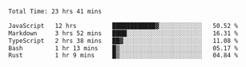 <!--START_SECTION:waka-->

```txt
Total Time: 23 hrs 41 mins

JavaScript   12 hrs          ████████████▓░░░░░░░░░░░░   50.52 %
Markdown     3 hrs 52 mins   ████░░░░░░░░░░░░░░░░░░░░░   16.31 %
TypeScript   2 hrs 38 mins   ██▓░░░░░░░░░░░░░░░░░░░░░░   11.08 %
Bash         1 hr 13 mins    █▒░░░░░░░░░░░░░░░░░░░░░░░   05.17 %
Rust         1 hr 9 mins     █▒░░░░░░░░░░░░░░░░░░░░░░░   04.84 %
```

<!--END_SECTION:waka-->

